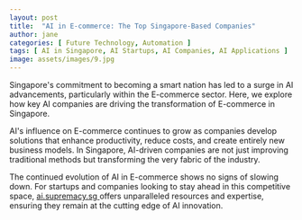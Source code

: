 ```yaml
---
layout: post
title:  "AI in E-commerce: The Top Singapore-Based Companies"
author: jane
categories: [ Future Technology, Automation ]
tags: [ AI in Singapore, AI Startups, AI Companies, AI Applications ]
image: assets/images/9.jpg
---
```


Singapore's commitment to becoming a smart nation has led to a surge in AI advancements, particularly within the E-commerce sector. Here, we explore how key AI companies are driving the transformation of E-commerce in Singapore.

AI's influence on E-commerce continues to grow as companies develop solutions that enhance productivity, reduce costs, and create entirely new business models. In Singapore, AI-driven companies are not just improving traditional methods but transforming the very fabric of the industry.

The continued evolution of AI in E-commerce shows no signs of slowing down. For startups and companies looking to stay ahead in this competitive space, <a href="https://ai.supremacy.sg" target="_blank"> ai.supremacy.sg </a> offers unparalleled resources and expertise, ensuring they remain at the cutting edge of AI innovation.
